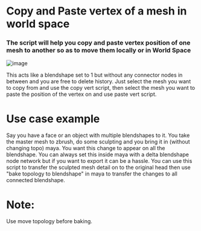 # Copy and Paste vertex of a mesh in world space
### The script will help you copy and paste vertex position of one mesh to another so as to move them locally or in World Space
 ![image](https://user-images.githubusercontent.com/88772846/209808443-f42c30a0-e1e8-404c-93b2-28e28b5501dc.png)

This acts like a blendshape set to 1 but without any connector nodes in between and you are free to delete history.
Just select the mesh you want to copy from and use the copy vert script, then select the mesh you want to paste the position of the vertex on and use paste vert script.


# Use case example

Say you have a face or an object with multiple blendshapes to it. You take the master mesh to zbrush, do some sculpting and you bring it in (without changing topo) maya. You want this change to appear on all the blendshape. You can always set this inside maya with a delta blendshape node network but if you want to export it can be a hassle. 
You can use this script to transfer the sculpted mesh detail on to the original head then use "bake topology to blendshape" in maya to transfer the changes to all connected blendshape.

# Note:
Use move topology before baking.
